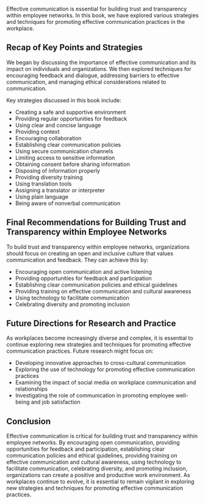 
Effective communication is essential for building trust and transparency within employee networks. In this book, we have explored various strategies and techniques for promoting effective communication practices in the workplace.

Recap of Key Points and Strategies
----------------------------------

We began by discussing the importance of effective communication and its impact on individuals and organizations. We then explored techniques for encouraging feedback and dialogue, addressing barriers to effective communication, and managing ethical considerations related to communication.

Key strategies discussed in this book include:

* Creating a safe and supportive environment
* Providing regular opportunities for feedback
* Using clear and concise language
* Providing context
* Encouraging collaboration
* Establishing clear communication policies
* Using secure communication channels
* Limiting access to sensitive information
* Obtaining consent before sharing information
* Disposing of information properly
* Providing diversity training
* Using translation tools
* Assigning a translator or interpreter
* Using plain language
* Being aware of nonverbal communication

Final Recommendations for Building Trust and Transparency within Employee Networks
----------------------------------------------------------------------------------

To build trust and transparency within employee networks, organizations should focus on creating an open and inclusive culture that values communication and feedback. They can achieve this by:

* Encouraging open communication and active listening
* Providing opportunities for feedback and participation
* Establishing clear communication policies and ethical guidelines
* Providing training on effective communication and cultural awareness
* Using technology to facilitate communication
* Celebrating diversity and promoting inclusion

Future Directions for Research and Practice
-------------------------------------------

As workplaces become increasingly diverse and complex, it is essential to continue exploring new strategies and techniques for promoting effective communication practices. Future research might focus on:

* Developing innovative approaches to cross-cultural communication
* Exploring the use of technology for promoting effective communication practices
* Examining the impact of social media on workplace communication and relationships
* Investigating the role of communication in promoting employee well-being and job satisfaction

Conclusion
----------

Effective communication is critical for building trust and transparency within employee networks. By encouraging open communication, providing opportunities for feedback and participation, establishing clear communication policies and ethical guidelines, providing training on effective communication and cultural awareness, using technology to facilitate communication, celebrating diversity, and promoting inclusion, organizations can create a positive and productive work environment. As workplaces continue to evolve, it is essential to remain vigilant in exploring new strategies and techniques for promoting effective communication practices.
